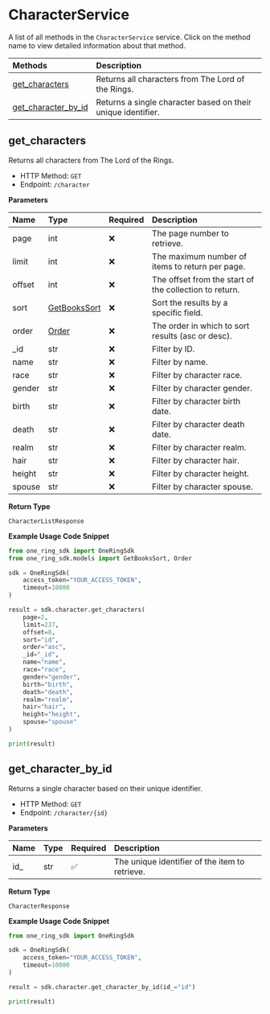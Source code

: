# CharacterService

A list of all methods in the `CharacterService` service. Click on the method name to view detailed information about that method.

| Methods                                     | Description                                                  |
| :------------------------------------------ | :----------------------------------------------------------- |
| [get_characters](#get_characters)           | Returns all characters from The Lord of the Rings.           |
| [get_character_by_id](#get_character_by_id) | Returns a single character based on their unique identifier. |

## get_characters

Returns all characters from The Lord of the Rings.

- HTTP Method: `GET`
- Endpoint: `/character`

**Parameters**

| Name   | Type                                      | Required | Description                                            |
| :----- | :---------------------------------------- | :------- | :----------------------------------------------------- |
| page   | int                                       | ❌       | The page number to retrieve.                           |
| limit  | int                                       | ❌       | The maximum number of items to return per page.        |
| offset | int                                       | ❌       | The offset from the start of the collection to return. |
| sort   | [GetBooksSort](../models/GetBooksSort.md) | ❌       | Sort the results by a specific field.                  |
| order  | [Order](../models/Order.md)               | ❌       | The order in which to sort results (asc or desc).      |
| \_id   | str                                       | ❌       | Filter by ID.                                          |
| name   | str                                       | ❌       | Filter by name.                                        |
| race   | str                                       | ❌       | Filter by character race.                              |
| gender | str                                       | ❌       | Filter by character gender.                            |
| birth  | str                                       | ❌       | Filter by character birth date.                        |
| death  | str                                       | ❌       | Filter by character death date.                        |
| realm  | str                                       | ❌       | Filter by character realm.                             |
| hair   | str                                       | ❌       | Filter by character hair.                              |
| height | str                                       | ❌       | Filter by character height.                            |
| spouse | str                                       | ❌       | Filter by character spouse.                            |

**Return Type**

`CharacterListResponse`

**Example Usage Code Snippet**

```python
from one_ring_sdk import OneRingSdk
from one_ring_sdk.models import GetBooksSort, Order

sdk = OneRingSdk(
    access_token="YOUR_ACCESS_TOKEN",
    timeout=10000
)

result = sdk.character.get_characters(
    page=2,
    limit=237,
    offset=8,
    sort="id",
    order="asc",
    _id="_id",
    name="name",
    race="race",
    gender="gender",
    birth="birth",
    death="death",
    realm="realm",
    hair="hair",
    height="height",
    spouse="spouse"
)

print(result)
```

## get_character_by_id

Returns a single character based on their unique identifier.

- HTTP Method: `GET`
- Endpoint: `/character/{id}`

**Parameters**

| Name | Type | Required | Description                                    |
| :--- | :--- | :------- | :--------------------------------------------- |
| id\_ | str  | ✅       | The unique identifier of the item to retrieve. |

**Return Type**

`CharacterResponse`

**Example Usage Code Snippet**

```python
from one_ring_sdk import OneRingSdk

sdk = OneRingSdk(
    access_token="YOUR_ACCESS_TOKEN",
    timeout=10000
)

result = sdk.character.get_character_by_id(id_="id")

print(result)
```

<!-- This file was generated by liblab | https://liblab.com/ -->
